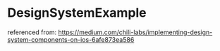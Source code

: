 # DesignSystemExample

referenced from: https://medium.com/chili-labs/implementing-design-system-components-on-ios-6afe873ea586
